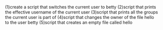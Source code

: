 (1)create a script that switches the current user to betty
(2)script that prints the effective username of the current user
(3)script that prints all the groups the current user is part of
(4)script that changes the owner of the file hello to the user betty
(5)script that creates an empty file called hello
